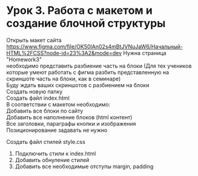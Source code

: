 # Урок 3. Работа с макетом и создание блочной структуры
Открыть макет сайта https://www.figma.com/file/OK50IAn02s4mBtJVNuJaW6/Начальный-HTML%2FCSS?node-id=23%3A2&mode=dev Нужна страница "Homework3"  
необходимо представить разбиение часть на блоки (Для тех учеников которые умеют работать с фигма разбить представленную на скриншоте часть на блоки, как в семинаре) <br> Буду ждать ваших скриншотов с разбиением на блоки  
Создать новую папку  
Создать файл index.html  
В соответствии с макетом необходимо:  
Добавить все блоки по сайту  
Добавить все наполнение блоков (html контент)  
Все заголовки, параграфы кнопки и изображения  
Позиционирование задавать не нужно  

Создать файл стилей style.css  
1. Подключить стили к index.html  
2. Добавить обнуление стилей  
3. Добавить все необходимые отступы margin, padding  